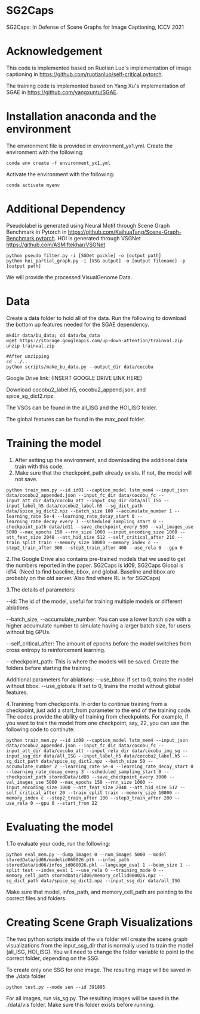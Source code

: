 # SG2Caps
SG2Caps: In Defense of Scene Graphs for Image Captioning, ICCV 2021

# Acknowledgement
This code is implemented based on Ruotian Luo's implementation of image captioning in https://github.com/ruotianluo/self-critical.pytorch.

The training code is implemented based on Yang Xu's implementation of SGAE in https://github.com/yangxuntu/SGAE.

# Installation anaconda and the environment
The environment file is provided in environment_yx1.yml. Create the environment with the following:
```
conda env create -f environment_yx1.yml
```
Activate the environment with the following:
```
conda activate myenv
```

# Additional Dependency
Pseudolabel is generated using Neural Motif through Scene Graph Benchmark in Pytorch in https://github.com/KaihuaTang/Scene-Graph-Benchmark.pytorch. 
HOI is generated through VSGNet https://github.com/ASMIftekhar/VSGNet
```
python pseudo_filter.py -i [SGDet pickle] -o [output path]
python hoi_partial_graph.py -i [VSG output] -o [output filename] -p [output path]
```
We will provide the processed VisualGenome Data. 

# Data
Create a data folder to hold all of the data.
Run the following to download the bottom up features needed for the SGAE dependency.
```
mkdir data/bu_data; cd data/bu_data
wget https://storage.googleapis.com/up-down-attention/trainval.zip
unzip trainval.zip

#After unzipping
cd ../..
python scripts/make_bu_data.py --output_dir data/cocobu
```


Google Drive link: (INSERT GOOGLE DRIVE LINK HERE)

Download cocobu2_label.h5, cocobu2_append.json, and spice_sg_dict2.npz. 

The VSGs can be found in the all_ISG and the HOI_ISG folder.

The global features can be found in the max_pool folder.

# Training the model
1. After setting up the environment, and downloading the additional data train with this code.
2. Make sure that the checkpoint_path already exists. If not, the model will not save.
```
python train_mem.py --id id01 --caption_model lstm_mem4 --input_json data/cocobu2_appended.json --input_fc_dir data/cocobu_fc --input_att_dir data/cocobu_att --input_ssg_dir data/all_ISG --input_label_h5 data/cocobu2_label.h5 --sg_dict_path data/spice_sg_dict2.npz --batch_size 100 --accumulate_number 1 --learning_rate 5e-4 --learning_rate_decay_start 0 --learning_rate_decay_every 3 --scheduled_sampling_start 0 --checkpoint_path data/id11 --save_checkpoint_every 500 --val_images_use 5000 --max_epochs 150 --rnn_size 1000 --input_encoding_size 1000 --att_feat_size 2048 --att_hid_size 512 --self_critical_after 210 --train_split train --memory_size 10000 --memory_index c --step2_train_after 300 --step3_train_after 400 --use_rela 0 --gpu 0
```

2.The Google Drive also contains pre-trained models that we used to get the numbers reported in the paper. SG2Caps is id09, SG2Caps Global is id14.
(Need to find baseline, bbox, and global. Baseline and bbox are probably on the old server. Also find where RL is for SG2Caps) 

3.The details of parameters:

--id: The id of the model, useful for training multiple models or different ablations

--batch_size, --accumulate_number: You can use a lower batch size with a higher accumulate number to simulate having a larger batch size, for users without big GPUs.  

--self_critical_after: The amount of epochs before the model switches from cross entropy to reinforcement learning.

--checkpoint_path: This is where the models will be saved. Create the folders before starting the training.

Additional parameters for ablations:
--use_bbox: If set to 0, trains the model without bbox.
--use_globals: If set to 0, trains the model without global features.

4.Tranining from checkpoints.
In order to continue training from a checkpoint, just add a start_from parameter to the end of the training code.
The codes provide the ability of training from checkpoints. For example, if you want to train the model from one checkpoint, say, 22, you can use the following code to continute:
```
python train_mem.py --id id08 --caption_model lstm_mem4 --input_json data/cocobu2_appended.json --input_fc_dir data/cocobu_fc --input_att_dir data/cocobu_att --input_rela_dir data/cocobu_img_sg --input_ssg_dir data/all_ISG --input_label_h5 data/cocobu2_label.h5 --sg_dict_path data/spice_sg_dict2.npz --batch_size 50 --accumulate_number 2 --learning_rate 5e-4 --learning_rate_decay_start 0 --learning_rate_decay_every 3 --scheduled_sampling_start 0 --checkpoint_path storedData/id08 --save_checkpoint_every 3000 --val_images_use 5000 --max_epochs 150 --rnn_size 1000 --input_encoding_size 1000 --att_feat_size 2048 --att_hid_size 512 --self_critical_after 20 --train_split train --memory_size 10000 --memory_index c --step2_train_after 100 --step3_train_after 200 --use_rela 0 --gpu 0 --start_from 22
```

# Evaluating the model
1.To evaluate your code, run the following:
```
python eval_mem.py --dump_images 0 --num_images 5000 --model storedData/id06/modelid060026.pth --infos_path storedData/id06/infos_id060026.pkl --language_eval 1 --beam_size 1 --split test --index_eval 1 --use_rela 0 --training_mode 0 --memory_cell_path storedData/id06/memory_cellid060026.npz --sg_dict_path data/spice_sg_dict2.npz --input_ssg_dir data/all_ISG
```
Make sure that model, infos_path, and memory_cell_path are pointing to the correct files and folders.

# Creating Scene Graph Visualizations
The two python scripts inside of the vis folder will create the scene graph visualizations from the input_ssg_dir that is normally used to train the model (all_ISG, HOI_ISG). You will need to change the folder variable to point to the correct folder, depending on the SSG.

To create only one SSG for one image. The resulting image will be saved in the ./data folder
```
python test.py --mode sen --id 391895
```

For all images, run vis_sg.py. The resulting images will be saved in the ./data/vis folder. Make sure this folder exists before running.
